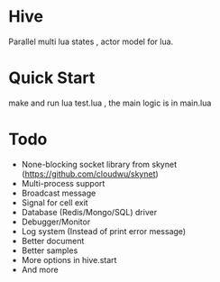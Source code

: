 Hive
====

Parallel multi lua states , actor model for lua.

Quick Start
===
make and run lua test.lua , the main logic is in main.lua

Todo
====

* None-blocking socket library from skynet (https://github.com/cloudwu/skynet)
* Multi-process support
* Broadcast message
* Signal for cell exit
* Database (Redis/Mongo/SQL) driver
* Debugger/Monitor
* Log system (Instead of print error message)
* Better document
* Better samples
* More options in hive.start
* And more

